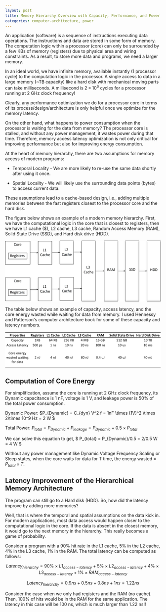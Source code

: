 ```yaml
---
layout: post
title: Memory Hierarchy Overview with Capacity, Performance, and Power Implications
categories: computer-architecture, power
---
```


An application (software) is a sequence of instructions executing data operations. The instructions and data are 
stored in some form of memory. The computation logic within a processor (core) can only be surrounded by a few KBs of memory (registers) due 
to physical area and wiring constraints. As a result, to store more data and programs, we need a larger memory. 

In an ideal world, we have infinite memory, available instantly (1 processor cycle) to the computation logic in the processor. 
A single access to data in a large memory (~TB capacity) like a hard disk with mechanical moving parts can take milliseconds. 
A millisecond is $2 \times 10^6$ cycles for a processor running at 2 GHz clock frequency! 

Clearly, any performance optimization we do for a processor core in terms of its process/design/architecture is only helpful once we optimize for the memory latency. 

On the other hand, what happens to power consumption when the processor is waiting for the data from memory? The processor core is stalled, and without any power management, it wastes power during that time. Therefore, memory access latency optimization is not only critical for improving performance but also for improving energy consumption. 

At the heart of memory hierarchy, there are two assumptions for memory access of modern programs:

* Temporal Locality - We are more likely to re-use the same data shortly after using it once. 

* Spatial Locality - We will likely use the surrounding data points (bytes) to access current data. 

These assumptions lead to a cache-based design, i.e., adding multiple memories between the fast registers closest to the processor core and the hard disk. 

The figure below shows an example of a modern memory hierarchy. First, we have the computational logic in the core that is closest to registers, then we have L1 cache ($), L2 cache, L3 cache, 
Random Access Memory (RAM), Solid State Drive (SSD), and Hard disk drive (HDD). 

![Memory Hierarchy Example in a modern multi-core System on Chip](/assets/memory-hierarchy-example-2023.jpg)

The table below shows an example of capacity, access latency, and the core energy wasted while waiting for data from memory. I used Hennessy and Patterson's computer architecture book for some of these capacity and latency numbers.

![Memory Hierarchy Capacity, Latency and Energy](/assets/memory-hierarchy-table-2023.jpg)

## Computation of Core Energy 

For simplification, assume the core is running at 2 GHz clock frequency, its Dynamic capacitance is 1 nF, voltage is 1 V, and leakage power is 
50% of the total power consumption. 

Dynamic Power: $P_{Dynamic} = C_{dyn} V^2 f = 1nF \times (1V)^2 \times 2\times 10^9 Hz = 2 W $

Total Power: $P_{total} = P_{Dynamic} + P_{leakage} = P_{Dynamic} + 0.5 \times P_{total}$

We can solve this equation to get, $ P_{total} =  P_{Dynamic}/0.5 = 2/0.5 W = 4 W $

Without any power management like Dynamic Voltage Frequency Scaling or Sleep states, when the core waits for data for T time, 
the energy wasted = $P_{total} \times T$. 

## Latency Improvement of the Hierarchical Memory Architecture 

The program can still go to a Hard disk (HDD). So, how did the latency improve by adding more memories?  

Well, that is where the temporal and spatial assumptions on the data kick in. For modern applications, most data access would happen closer to the computational logic in the core. If the data is absent in the closest memory, it would go to the next memory in the hierarchy. This really becomes a game of probability. 

Consider a program with a 90% hit rate in the L1 cache, 5% in the L2 cache, 4% in the L3 cache, 1% in the RAM. The total latency can be computed as follows:

$$Latency_{hierarchy} = 90\% \times L1_{access-latency} + 5\% \times L2_{access-latency} + 4\% \times L3_{access-latency} + 1\% \times RAM_{access-latency} $$

$$Latency_{hierarchy} = 0.9ns + 0.5ns + 0.8ns + 1ns = 1.22 ns $$

Consider the case when we only had registers and the RAM (no cache). Then, 100% of hits would be in the RAM for the same application. The latency in this case will be 100 ns, which is much larger than 1.22 ns!!